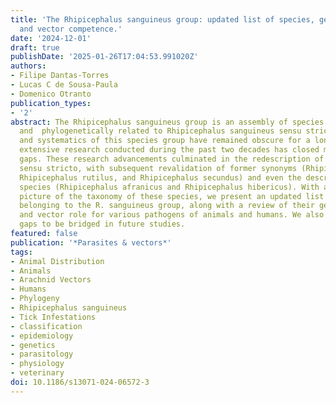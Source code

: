 ```yaml
---
title: 'The Rhipicephalus sanguineus group: updated list of species, geographical  distribution,
  and vector competence.'
date: '2024-12-01'
draft: true
publishDate: '2025-01-26T17:04:53.991020Z'
authors:
- Filipe Dantas-Torres
- Lucas C de Sousa-Paula
- Domenico Otranto
publication_types:
- '2'
abstract: The Rhipicephalus sanguineus group is an assembly of species morphologically
  and  phylogenetically related to Rhipicephalus sanguineus sensu stricto. The taxonomy
  and systematics of this species group have remained obscure for a long time, but
  extensive research conducted during the past two decades has closed many knowledge
  gaps. These research advancements culminated in the redescription of R. sanguineus
  sensu stricto, with subsequent revalidation of former synonyms (Rhipicephalus linnaei,
  Rhipicephalus rutilus, and Rhipicephalus secundus) and even the description of new
  species (Rhipicephalus afranicus and Rhipicephalus hibericus). With a much clearer
  picture of the taxonomy of these species, we present an updated list of species
  belonging to the R. sanguineus group, along with a review of their geographic distribution
  and vector role for various pathogens of animals and humans. We also identify knowledge
  gaps to be bridged in future studies.
featured: false
publication: '*Parasites & vectors*'
tags:
- Animal Distribution
- Animals
- Arachnid Vectors
- Humans
- Phylogeny
- Rhipicephalus sanguineus
- Tick Infestations
- classification
- epidemiology
- genetics
- parasitology
- physiology
- veterinary
doi: 10.1186/s13071-024-06572-3
---
```


